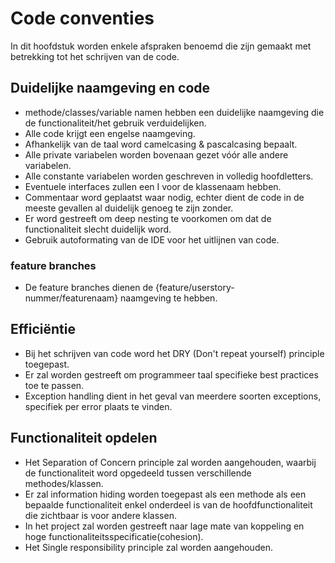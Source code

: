 # Code conventies
In dit hoofdstuk worden enkele afspraken benoemd die zijn gemaakt met betrekking tot het schrijven van de code.

## Duidelijke naamgeving en code
- methode/classes/variable namen hebben een duidelijke naamgeving die de functionaliteit/het gebruik verduidelijken.
- Alle code krijgt een engelse naamgeving.
- Afhankelijk van de taal word camelcasing & pascalcasing bepaalt.
- Alle private variabelen worden bovenaan gezet vóór alle andere variabelen.
- Alle constante variabelen worden geschreven in volledig hoofdletters.
- Eventuele interfaces zullen een I voor de klassenaam hebben.
- Commentaar word geplaatst waar nodig, echter dient de code in de meeste gevallen al duidelijk genoeg te zijn zonder.
- Er word gestreeft om deep nesting te voorkomen om dat de functionaliteit slecht duidelijk word.
- Gebruik autoformating van de IDE voor het uitlijnen van code.

### feature branches
- De feature branches dienen de {feature/userstory-nummer/featurenaam} naamgeving te hebben.

## Efficiëntie
- Bij het schrijven van code word het DRY (Don't repeat yourself) principle toegepast.
- Er zal worden gestreeft om programmeer taal specifieke best practices toe te passen.
- Exception handling dient in het geval van meerdere soorten exceptions, specifiek per error plaats te vinden. 


## Functionaliteit opdelen
- Het Separation of Concern principle zal worden aangehouden, waarbij de functionaliteit word opgedeeld tussen verschillende methodes/klassen. 
- Er zal information hiding worden toegepast als een methode als een bepaalde functionaliteit enkel onderdeel is van de hoofdfunctionaliteit die zichtbaar is voor andere klassen.
- In het project zal worden gestreeft naar lage mate van koppeling en hoge functionaliteitsspecificatie(cohesion).
- Het Single responsibility principle zal worden aangehouden.
